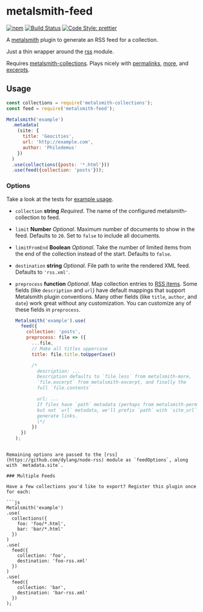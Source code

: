 # metalsmith-feed

[![npm](https://img.shields.io/npm/v/metalsmith-feed.svg?style=flat-square)](https://www.npmjs.com/package/metalsmith-feed) [![Build Status](https://img.shields.io/travis/hurrymaplelad/metalsmith-feed.svg?style=flat-square)](https://travis-ci.org/hurrymaplelad/metalsmith-feed) [![Code Style: prettier](https://img.shields.io/badge/code_style-prettier-ff69b4.svg?style=flat-square)](https://github.com/prettier/prettier)

A [metalsmith](https://github.com/segmentio/metalsmith) plugin to generate an RSS feed for a collection.

Just a thin wrapper around the [rss](https://github.com/dylang/node-rss) module.

Requires [metalsmith-collections](https://github.com/segmentio/metalsmith-collections). Plays nicely with [permalinks](https://github.com/segmentio/metalsmith-permalinks), [more](https://github.com/kfranqueiro/metalsmith-more), and [excerpts](https://github.com/segmentio/metalsmith-excerpts).

## Usage

```js
const collections = require('metalsmith-collections');
const feed = require('metalsmith-feed');

Metalsmith('example')
  .metadata(
    (site: {
      title: 'Geocities',
      url: 'http://example.com',
      author: 'Philodemus'
    })
  )
  .use(collections({posts: '*.html'}))
  .use(feed({collection: 'posts'}));
```

### Options

Take a look at the tests for [example usage](test/metalsmith_feed.test.js).

* `collection` **string** _Required_. The name of the configured metalsmith-collection to feed.

* `limit` **Number** _Optional_. Maximum number of documents to show in the feed. Defaults to `20`. Set to `false` to include all documents.

* `limitFromEnd` **Boolean** _Optional_. Take the number of limited items from the end of the collection instead of the start. Defaults to `false`.

* `destination` **string** _Optional_. File path to write the rendered XML feed. Defaults to `'rss.xml'`.

* `preprocess` **function** _Optional_. Map collection entries to [RSS items](https://github.com/dylang/node-rss#itemoptions). Some fields (like `description` and `url`) have default mappings that support Metalsmith plugin conventions. Many other fields (like `title`, `author`, and `date`) work great without any customization. You can customize any of these fields in `preprocess`.

  ```js
  Metalsmith('example').use(
    feed({
      collection: 'posts',
      preprocess: file => ({
        ...file,
        // Make all titles uppercase
        title: file.title.toUpperCase()

        /*
          description: ...
          Description defaults to `file.less` from metalsmith-more,
          `file.excerpt` from metalsmith-excerpt, and finally the
          full `file.contents`

          url: ...
          If files have `path` metadata (perhaps from metalsmith-permalinks)
          but not `url` metadata, we'll prefix `path` with `site_url` to
          generate links.
          \*/
        })
    })
  );
```

Remaining options are passed to the [rss](https://github.com/dylang/node-rss) module as `feedOptions`, along with `metadata.site`.

### Multiple Feeds

Have a few collections you'd like to export? Register this plugin once for each:

```js
Metalsmith('example')
.use(
  collections({
    foo: 'foo/*.html',
    bar: 'bar/*.html'
  })
)
.use(
  feed({
    collection: 'foo',
    destination: 'foo-rss.xml'
  })
)
.use(
  feed({
    collection: 'bar',
    destination: 'bar-rss.xml'
  })
);
````

